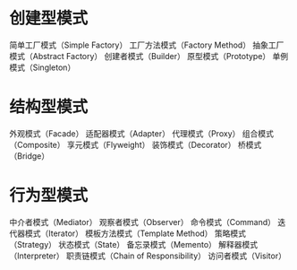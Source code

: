 # 创建型模式
简单工厂模式（Simple Factory）
工厂方法模式（Factory Method）
抽象工厂模式（Abstract Factory）
创建者模式（Builder）
原型模式（Prototype）
单例模式（Singleton）
# 结构型模式
外观模式（Facade）
适配器模式（Adapter）
代理模式（Proxy）
组合模式（Composite）
享元模式（Flyweight）
装饰模式（Decorator）
桥模式（Bridge）
# 行为型模式
中介者模式（Mediator）
观察者模式（Observer）
命令模式（Command）
迭代器模式（Iterator）
模板方法模式（Template Method）
策略模式（Strategy）
状态模式（State）
备忘录模式（Memento）
解释器模式（Interpreter）
职责链模式（Chain of Responsibility）
访问者模式（Visitor）